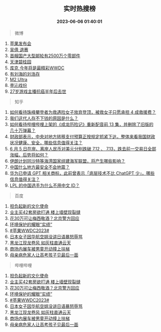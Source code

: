<div align="center"><h2>实时热搜榜</h2><h4>2023-06-06 01:40:01</h4></div>

> 微博  

1. [苹果发布会](https://s.weibo.com/weibo?q=%E8%8B%B9%E6%9E%9C%E5%8F%91%E5%B8%83%E4%BC%9A&t=31&band_rank=1&Refer=top)<br />
2. [吴倩 退赛](https://s.weibo.com/weibo?q=%E5%90%B4%E5%80%A9%20%E9%80%80%E8%B5%9B&t=31&band_rank=2&Refer=top)<br />
3. [首艘国产大型邮轮有2500万个零部件](https://s.weibo.com/weibo?q=%23%E9%A6%96%E8%89%98%E5%9B%BD%E4%BA%A7%E5%A4%A7%E5%9E%8B%E9%82%AE%E8%BD%AE%E6%9C%892500%E4%B8%87%E4%B8%AA%E9%9B%B6%E9%83%A8%E4%BB%B6%23&t=31&band_rank=3&Refer=top)<br />
4. [天津碧桂园](https://s.weibo.com/weibo?q=%E5%A4%A9%E6%B4%A5%E7%A2%A7%E6%A1%82%E5%9B%AD&t=31&band_rank=4&Refer=top)<br />
5. [库克 今年将是最精彩WWDC](https://s.weibo.com/weibo?q=%E5%BA%93%E5%85%8B%20%E4%BB%8A%E5%B9%B4%E5%B0%86%E6%98%AF%E6%9C%80%E7%B2%BE%E5%BD%A9WWDC&t=31&band_rank=5&Refer=top)<br />
6. [有刘海的刘浩存](https://s.weibo.com/weibo?q=%23%E6%9C%89%E5%88%98%E6%B5%B7%E7%9A%84%E5%88%98%E6%B5%A9%E5%AD%98%23&t=31&band_rank=6&Refer=top)<br />
7. [M2 Ultra](https://s.weibo.com/weibo?q=M2%20Ultra&t=31&band_rank=7&Refer=top)<br />
8. [李沁戏份](https://s.weibo.com/weibo?q=%E6%9D%8E%E6%B2%81%E6%88%8F%E4%BB%BD&t=31&band_rank=8&Refer=top)<br />
9. [27岁游戏主播抗癌半年后去世](https://s.weibo.com/weibo?q=%2327%E5%B2%81%E6%B8%B8%E6%88%8F%E4%B8%BB%E6%92%AD%E6%8A%97%E7%99%8C%E5%8D%8A%E5%B9%B4%E5%90%8E%E5%8E%BB%E4%B8%96%23&t=31&band_rank=9&Refer=top)<br />

> 知乎  

1. [如何看待珠峰攀登者为救遇险女子放弃登顶，被救女子只愿承担 4 成救援费？](https://www.zhihu.com/question/604842993)<br />
2. [我们这代人存不下钱的原因是什么？](https://www.zhihu.com/question/603826642)<br />
3. [如何看待哔哩哔哩上架的《成龙历险记》重新配音前 13 集，并删除了旧版的几十万弹幕？](https://www.zhihu.com/question/604251906)<br />
4. [财政部表示，中央对地方转移支付预算正按规定抓紧下达，整体来看我国财政状况健康、安全，哪些信息值得关注？](https://www.zhihu.com/question/604877884)<br />
5. [6 月 5 日在岸、离岸人民币对美元分别跌破 7.12 、 7.13，跌去前一交易日全部涨幅，后势将如何？](https://www.zhihu.com/question/604888554)<br />
6. [伊朗计划同沙特等海湾国家组建海军联盟，将产生哪些影响？](https://www.zhihu.com/question/604873437)<br />
7. [中国什么地方最安全不会地震？](https://www.zhihu.com/question/24769341)<br />
8. [华为已申请 GPT 相关商标，此前曾表示「底层技术不比 ChatGPT 少」，哪些信息值得关注？](https://www.zhihu.com/question/604871143)<br />
9. [LPL 的中国选手为什么不用中文 ID？](https://www.zhihu.com/question/594864998)<br />

> 百度  

1. [担负起新的文化使命](https://www.baidu.com/s?wd=%E6%8B%85%E8%B4%9F%E8%B5%B7%E6%96%B0%E7%9A%84%E6%96%87%E5%8C%96%E4%BD%BF%E5%91%BD&sa=fyb_news&rsv_dl=fyb_news)<br />
2. [业主买42套房欲打通 楼上墙壁现裂缝](https://www.baidu.com/s?wd=%E4%B8%9A%E4%B8%BB%E4%B9%B042%E5%A5%97%E6%88%BF%E6%AC%B2%E6%89%93%E9%80%9A+%E6%A5%BC%E4%B8%8A%E5%A2%99%E5%A3%81%E7%8E%B0%E8%A3%82%E7%BC%9D&sa=fyb_news&rsv_dl=fyb_news)<br />
3. [花30万可让梅西敬酒？北京警方回应](https://www.baidu.com/s?wd=%E8%8A%B130%E4%B8%87%E5%8F%AF%E8%AE%A9%E6%A2%85%E8%A5%BF%E6%95%AC%E9%85%92%EF%BC%9F%E5%8C%97%E4%BA%AC%E8%AD%A6%E6%96%B9%E5%9B%9E%E5%BA%94&sa=fyb_news&rsv_dl=fyb_news)<br />
4. [环境保护的耀眼“实绩”](https://www.baidu.com/s?wd=%E7%8E%AF%E5%A2%83%E4%BF%9D%E6%8A%A4%E7%9A%84%E8%80%80%E7%9C%BC%E2%80%9C%E5%AE%9E%E7%BB%A9%E2%80%9D&sa=fyb_news&rsv_dl=fyb_news)<br />
5. [#苹果WWDC2023#](https://www.baidu.com/s?wd=%23%E8%8B%B9%E6%9E%9CWWDC2023%23&sa=fyb_news&rsv_dl=fyb_news)<br />
6. [日本女子因华航空姐没讲日语暴怒辱骂](https://www.baidu.com/s?wd=%E6%97%A5%E6%9C%AC%E5%A5%B3%E5%AD%90%E5%9B%A0%E5%8D%8E%E8%88%AA%E7%A9%BA%E5%A7%90%E6%B2%A1%E8%AE%B2%E6%97%A5%E8%AF%AD%E6%9A%B4%E6%80%92%E8%BE%B1%E9%AA%82&sa=fyb_news&rsv_dl=fyb_news)<br />
7. [黑龙江现龙卷风 如灰柱直通云天](https://www.baidu.com/s?wd=%E9%BB%91%E9%BE%99%E6%B1%9F%E7%8E%B0%E9%BE%99%E5%8D%B7%E9%A3%8E+%E5%A6%82%E7%81%B0%E6%9F%B1%E7%9B%B4%E9%80%9A%E4%BA%91%E5%A4%A9&sa=fyb_news&rsv_dl=fyb_news)<br />
8. [商场内展车被男童开动撞上扶梯](https://www.baidu.com/s?wd=%E5%95%86%E5%9C%BA%E5%86%85%E5%B1%95%E8%BD%A6%E8%A2%AB%E7%94%B7%E7%AB%A5%E5%BC%80%E5%8A%A8%E6%92%9E%E4%B8%8A%E6%89%B6%E6%A2%AF&sa=fyb_news&rsv_dl=fyb_news)<br />
9. [母亲病危家人让高考孩子见最后一面](https://www.baidu.com/s?wd=%E6%AF%8D%E4%BA%B2%E7%97%85%E5%8D%B1%E5%AE%B6%E4%BA%BA%E8%AE%A9%E9%AB%98%E8%80%83%E5%AD%A9%E5%AD%90%E8%A7%81%E6%9C%80%E5%90%8E%E4%B8%80%E9%9D%A2&sa=fyb_news&rsv_dl=fyb_news)<br />

> 哔哩哔哩  

1. [担负起新的文化使命](https://www.baidu.com/s?wd=%E6%8B%85%E8%B4%9F%E8%B5%B7%E6%96%B0%E7%9A%84%E6%96%87%E5%8C%96%E4%BD%BF%E5%91%BD&sa=fyb_news&rsv_dl=fyb_news)<br />
2. [业主买42套房欲打通 楼上墙壁现裂缝](https://www.baidu.com/s?wd=%E4%B8%9A%E4%B8%BB%E4%B9%B042%E5%A5%97%E6%88%BF%E6%AC%B2%E6%89%93%E9%80%9A+%E6%A5%BC%E4%B8%8A%E5%A2%99%E5%A3%81%E7%8E%B0%E8%A3%82%E7%BC%9D&sa=fyb_news&rsv_dl=fyb_news)<br />
3. [花30万可让梅西敬酒？北京警方回应](https://www.baidu.com/s?wd=%E8%8A%B130%E4%B8%87%E5%8F%AF%E8%AE%A9%E6%A2%85%E8%A5%BF%E6%95%AC%E9%85%92%EF%BC%9F%E5%8C%97%E4%BA%AC%E8%AD%A6%E6%96%B9%E5%9B%9E%E5%BA%94&sa=fyb_news&rsv_dl=fyb_news)<br />
4. [环境保护的耀眼“实绩”](https://www.baidu.com/s?wd=%E7%8E%AF%E5%A2%83%E4%BF%9D%E6%8A%A4%E7%9A%84%E8%80%80%E7%9C%BC%E2%80%9C%E5%AE%9E%E7%BB%A9%E2%80%9D&sa=fyb_news&rsv_dl=fyb_news)<br />
5. [#苹果WWDC2023#](https://www.baidu.com/s?wd=%23%E8%8B%B9%E6%9E%9CWWDC2023%23&sa=fyb_news&rsv_dl=fyb_news)<br />
6. [日本女子因华航空姐没讲日语暴怒辱骂](https://www.baidu.com/s?wd=%E6%97%A5%E6%9C%AC%E5%A5%B3%E5%AD%90%E5%9B%A0%E5%8D%8E%E8%88%AA%E7%A9%BA%E5%A7%90%E6%B2%A1%E8%AE%B2%E6%97%A5%E8%AF%AD%E6%9A%B4%E6%80%92%E8%BE%B1%E9%AA%82&sa=fyb_news&rsv_dl=fyb_news)<br />
7. [黑龙江现龙卷风 如灰柱直通云天](https://www.baidu.com/s?wd=%E9%BB%91%E9%BE%99%E6%B1%9F%E7%8E%B0%E9%BE%99%E5%8D%B7%E9%A3%8E+%E5%A6%82%E7%81%B0%E6%9F%B1%E7%9B%B4%E9%80%9A%E4%BA%91%E5%A4%A9&sa=fyb_news&rsv_dl=fyb_news)<br />
8. [商场内展车被男童开动撞上扶梯](https://www.baidu.com/s?wd=%E5%95%86%E5%9C%BA%E5%86%85%E5%B1%95%E8%BD%A6%E8%A2%AB%E7%94%B7%E7%AB%A5%E5%BC%80%E5%8A%A8%E6%92%9E%E4%B8%8A%E6%89%B6%E6%A2%AF&sa=fyb_news&rsv_dl=fyb_news)<br />
9. [母亲病危家人让高考孩子见最后一面](https://www.baidu.com/s?wd=%E6%AF%8D%E4%BA%B2%E7%97%85%E5%8D%B1%E5%AE%B6%E4%BA%BA%E8%AE%A9%E9%AB%98%E8%80%83%E5%AD%A9%E5%AD%90%E8%A7%81%E6%9C%80%E5%90%8E%E4%B8%80%E9%9D%A2&sa=fyb_news&rsv_dl=fyb_news)<br />
